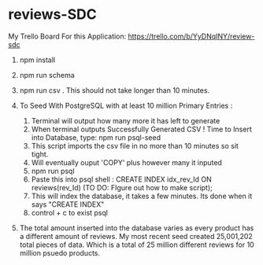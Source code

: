 # reviews-SDC

My Trello Board For this Application:
  https://trello.com/b/YyDNqINY/review-sdc

1. npm install

2. npm run schema

3. npm run csv . This should not take longer than 10 minutes.

4. To Seed With PostgreSQL with at least 10 million Primary Entries :
    1. Terminal will output how many more it has left to generate
    2. When terminal outputs Successfully Generated CSV ! Time to Insert into Database, type: npm run psql-seed
    3. This script imports the csv file in no more than 10 minutes so sit tight.
    4. Will eventually ouput 'COPY' plus however many it inputed
    5. npm run psql
    6. Paste this into psql shell : CREATE INDEX idx_rev_Id ON reviews(rev_Id) (TO DO: FIgure out how to make script);
    7. This will index the database, it takes a few minutes. Its done when it says "CREATE INDEX"
    8. control + c to exist psql


5. The total amount inserted into the database varies as every product has a different amount of reviews. My most recent seed created 25,001,202 total pieces of data. Which is a total of 25 million different reviews for 10 million psuedo products.